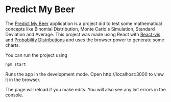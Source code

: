 # Predict My Beer

The [Predict My Beer](https://github.com/mmoraisa/predict-my-beer) application is a project did to test some mathematical concepts like Binomial Distribution, Monte Carlo's Simulation, Standard Deviation and Average. This project was made using React with [React-vis](https://github.com/uber/react-vis) and [Probability Distributions](https://www.npmjs.com/package/probability-distributions) and uses the browser power to generate some charts.

You can run the project using 
```javascript
npm start
```
Runs the app in the development mode.
Open http://localhost:3000 to view it in the browser.

The page will reload if you make edits.
You will also see any lint errors in the console.

